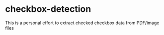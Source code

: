 # checkbox-detection
This is a personal effort to extract checked checkbox data from PDF/image files
